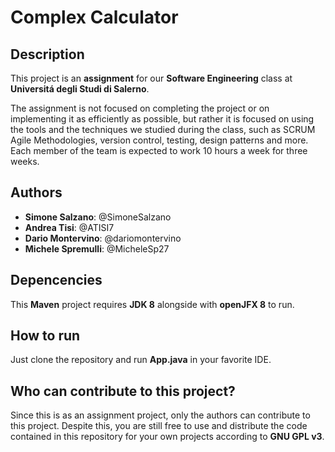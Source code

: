 
# Complex Calculator

## Description

This project is an **assignment** for our **Software Engineering** class at **Universitá degli Studi di Salerno**. 

The assignment is not focused on completing the project or on implementing it as efficiently as possible, but rather it is focused on using the tools and the techniques we studied during the class, such as SCRUM Agile Methodologies, version control, testing, design patterns and more.
Each member of the team is expected to work 10 hours a week for three weeks. 

## Authors
- **Simone Salzano**: @SimoneSalzano
- **Andrea Tisi**: @ATISI7
- **Dario Montervino**: @dariomontervino
- **Michele Spremulli**: @MicheleSp27

## Depencencies

This **Maven** project requires **JDK 8** alongside with **openJFX 8** to run. 

## How to run

Just clone the repository and run **App.java** in your favorite IDE. 

## Who can contribute to this project?

Since this is as an assignment project, only the authors can contribute to this project.
Despite this, you are still free to use and distribute the code contained in this repository for your own projects according to **GNU GPL v3**. 